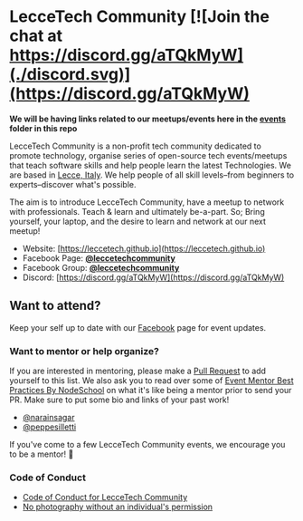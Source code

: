 # LecceTech Community [![Join the chat at https://discord.gg/aTQkMyW](./discord.svg)](https://discord.gg/aTQkMyW)

**We will be having links related to our meetups/events here in the [events](https://github.com/leccetech/meetups) folder in this repo**

LecceTech Community is a non-profit tech community dedicated to promote technology, organise series of open-source tech events/meetups that teach
software skills and help people learn the latest Technologies. We are based in [Lecce, Italy](https://en.wikipedia.org/wiki/Lecce). We help people
of all skill levels–from beginners to experts–discover what's possible. 

The aim is to introduce LecceTech Community, have a meetup to network with professionals. Teach & learn and ultimately be-a-part.
So; Bring yourself, your laptop, and the desire to learn and network at our next meetup!

* Website: [https://leccetech.github.io](https://leccetech.github.io)
* Facebook Page: **[@leccetechcommunity](https://facebook.com/leccetechcommunity/)**
* Facebook Group: **[@leccetechcommunity](https://facebook.com/groups/leccetechcommunity/)**
* Discord: [https://discord.gg/aTQkMyW](https://discord.gg/aTQkMyW)

## Want to attend?

Keep your self up to date with our [Facebook](https://facebook.com/leccetechcommunity/) page for event updates.

### Want to mentor or help organize?

If you are interested in mentoring, please make a
[Pull Request](https://github.com/leccetech/leccetech.github.io/pulls) to add
yourself to this list. We also ask you to read over some of [Event Mentor Best Practices By NodeSchool](https://github.com/nodeschool/organizers/wiki/Event-Mentor-Best-Practices)
on what it's like being a mentor prior to send your PR. Make sure to put some bio and links of your past work!

- [@narainsagar](https://github.com/narainsagar)
- [@peppesilletti](https://github.com/peppesilletti)

If you've come to a few LecceTech Community events, we encourage you to be a mentor! :tada:

### Code of Conduct

- [Code of Conduct for LecceTech Community](code-of-conduct.md)
- [No photography without an individual's permission](https://adainitiative.org/2013/07/another-way-to-attract-women-to-conferences-photography-policies/)
